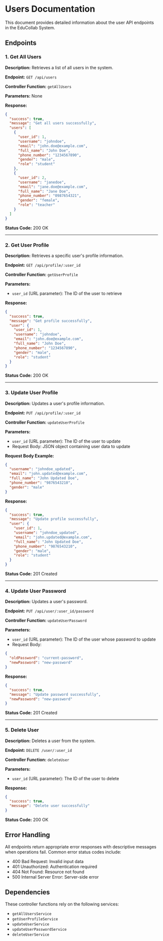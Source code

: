 # Users Documentation

This document provides detailed information about the user API endpoints in the EduCollab System.

## Endpoints

### 1. Get All Users

**Description:** Retrieves a list of all users in the system.

**Endpoint:** `GET /api/users`

**Controller Function:** `getAllUsers`

**Parameters:** None

**Response:**
```json
{
  "success": true,
  "message": "Get all users successfully",
  "users": [
    {
      "user_id": 1,
      "username": "johndoe",
      "email": "john.doe@example.com",
      "full_name": "John Doe",
      "phone_number": "1234567890",
      "gender": "male",
      "role": "student"
    },
    {
      "user_id": 2,
      "username": "janedoe",
      "email": "jane.doe@example.com",
      "full_name": "Jane Doe",
      "phone_number": "0987654321",
      "gender": "female",
      "role": "teacher"
    }
  ]
}
```

**Status Code:** 200 OK

---

### 2. Get User Profile

**Description:** Retrieves a specific user's profile information.

**Endpoint:** `GET /api/profile/:user_id`

**Controller Function:** `getUserProfile`

**Parameters:**
- `user_id` (URL parameter): The ID of the user to retrieve

**Response:**
```json
{
  "success": true,
  "message": "Get profile successfully",
  "user": {
    "user_id": 1,
    "username": "johndoe",
    "email": "john.doe@example.com",
    "full_name": "John Doe",
    "phone_number": "1234567890",
    "gender": "male",
    "role": "student"
  }
}
```

**Status Code:** 200 OK

---

### 3. Update User Profile

**Description:** Updates a user's profile information.

**Endpoint:** `PUT /api/profile/:user_id`

**Controller Function:** `updateUserProfile`

**Parameters:**
- `user_id` (URL parameter): The ID of the user to update
- Request Body: JSON object containing user data to update

**Request Body Example:**
```json
{
  "username": "johndoe_updated",
  "email": "john.updated@example.com",
  "full_name": "John Updated Doe",
  "phone_number": "9876543210",
  "gender": "male"
}
```

**Response:**
```json
{
  "success": true,
  "message": "Update profile successfully",
  "user": {
    "user_id": 1,
    "username": "johndoe_updated",
    "email": "john.updated@example.com",
    "full_name": "John Updated Doe",
    "phone_number": "9876543210",
    "gender": "male",
    "role": "student"
  }
}
```

**Status Code:** 201 Created

---

### 4. Update User Password

**Description:** Updates a user's password.

**Endpoint:** `PUT /api/user/:user_id/password`

**Controller Function:** `updateUserPassword`

**Parameters:**
- `user_id` (URL parameter): The ID of the user whose password to update
- Request Body:
```json
{
  "oldPassword": "current-password",
  "newPassword": "new-password"
}
```

**Response:**
```json
{
  "success": true,
  "message": "Update password successfully",
  "newPassword": "new-password"
}
```

**Status Code:** 201 Created

---

### 5. Delete User

**Description:** Deletes a user from the system.

**Endpoint:** `DELETE /user/:user_id`

**Controller Function:** `deleteUser`

**Parameters:**
- `user_id` (URL parameter): The ID of the user to delete

**Response:**
```json
{
  "success": true,
  "message": "Delete user successfully"
}
```

**Status Code:** 200 OK

## Error Handling

All endpoints return appropriate error responses with descriptive messages when operations fail. Common error status codes include:

- 400 Bad Request: Invalid input data
- 401 Unauthorized: Authentication required
- 404 Not Found: Resource not found
- 500 Internal Server Error: Server-side error

## Dependencies

These controller functions rely on the following services:
- `getAllUsersService`
- `getUserProfileService`
- `updateUserService`
- `updateUserPasswordService`
- `deleteUserService`
